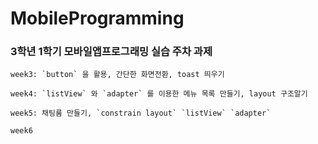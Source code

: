 # MobileProgramming
### 3학년 1학기 모바일앱프로그래밍 실습 주차 과제
  
```
week3: `button` 을 활용, 간단한 화면전환, toast 띄우기 
```
  
```
week4: `listView` 와 `adapter` 를 이용한 메뉴 목록 만들기, layout 구조알기
```
  
```
week5: 채팅룸 만들기, `constrain layout` `listView` `adapter`
```

```
week6
```
